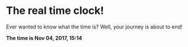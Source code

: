 # The real time clock!

Ever wanted to know what the time is? Well, your journey is about to end!

**The time is Nov 04, 2017, 15:14**
